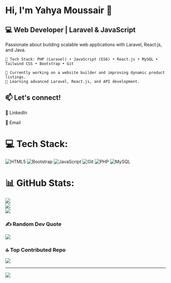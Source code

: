 # Hi, I'm Yahya Moussair 👋
## 💻 Web Developer | Laravel & JavaScript
Passionate about building scalable web applications with Laravel, React.js, and Java.

    🚀 Tech Stack: PHP (Laravel) • JavaScript (ES6) • React.js • MySQL • Tailwind CSS • Bootstrap • Git
    
    🔹 Currently working on a website builder and improving dynamic product listings.
    🔹 Learning advanced Laravel, React.js, and API development.
    
## 📫 Let's connect!
    
🔗 LinkedIn
    
📧 Email


# 💻 Tech Stack:
![HTML5](https://img.shields.io/badge/html5-%23E34F26.svg?style=for-the-badge&logo=html5&logoColor=white) ![Bootstrap](https://img.shields.io/badge/bootstrap-%238511FA.svg?style=for-the-badge&logo=bootstrap&logoColor=white) ![JavaScript](https://img.shields.io/badge/javascript-%23323330.svg?style=for-the-badge&logo=javascript&logoColor=%23F7DF1E) ![Git](https://img.shields.io/badge/git-%23F05033.svg?style=for-the-badge&logo=git&logoColor=white) ![PHP](https://img.shields.io/badge/php-%23777BB4.svg?style=for-the-badge&logo=php&logoColor=white) ![MySQL](https://img.shields.io/badge/mysql-4479A1.svg?style=for-the-badge&logo=mysql&logoColor=white)
# 📊 GitHub Stats:
![](https://github-readme-stats.vercel.app/api?username=yahya-moussair&theme=merko&hide_border=false&include_all_commits=false&count_private=false)<br/>
![](https://nirzak-streak-stats.vercel.app/?user=yahya-moussair&theme=merko&hide_border=false)<br/>
![](https://github-readme-stats.vercel.app/api/top-langs/?username=yahya-moussair&theme=merko&hide_border=false&include_all_commits=false&count_private=false&layout=compact)

### ✍️ Random Dev Quote
![](https://quotes-github-readme.vercel.app/api?type=horizontal&theme=radical)

### 🔝 Top Contributed Repo
![](https://github-contributor-stats.vercel.app/api?username=yahya-moussair&limit=5&theme=dark&combine_all_yearly_contributions=true)

---
[![](https://visitcount.itsvg.in/api?id=yahya-moussair&icon=0&color=0)](https://visitcount.itsvg.in)

<!-- Proudly created with GPRM ( https://gprm.itsvg.in ) -->

